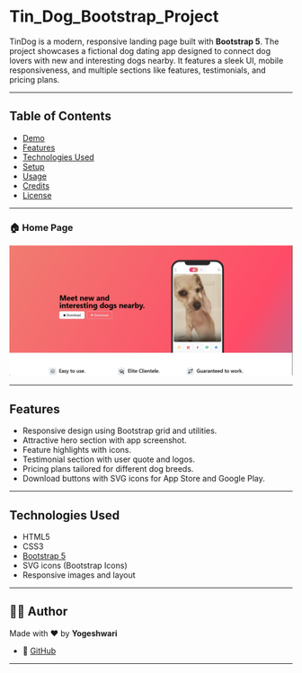 # Tin_Dog_Bootstrap_Project


TinDog is a modern, responsive landing page built with **Bootstrap 5**. The project showcases a fictional dog dating app designed to connect dog lovers with new and interesting dogs nearby. It features a sleek UI, mobile responsiveness, and multiple sections like features, testimonials, and pricing plans.

---

## Table of Contents

- [Demo](#demo)
- [Features](#features)
- [Technologies Used](#technologies-used)
- [Setup](#setup)
- [Usage](#usage)
- [Credits](#credits)
- [License](#license)

---


### 🏠 Home Page
![Home](homepage.png)

---

## Features

- Responsive design using Bootstrap grid and utilities.
- Attractive hero section with app screenshot.
- Feature highlights with icons.
- Testimonial section with user quote and logos.
- Pricing plans tailored for different dog breeds.
- Download buttons with SVG icons for App Store and Google Play.

---

## Technologies Used

- HTML5
- CSS3
- [Bootstrap 5](https://getbootstrap.com/)
- SVG icons (Bootstrap Icons)
- Responsive images and layout

---


## 🙋‍♀️ Author

Made with ❤️ by **Yogeshwari**

* 💼 [GitHub](https://github.com/Yogeshwari1703)

---
